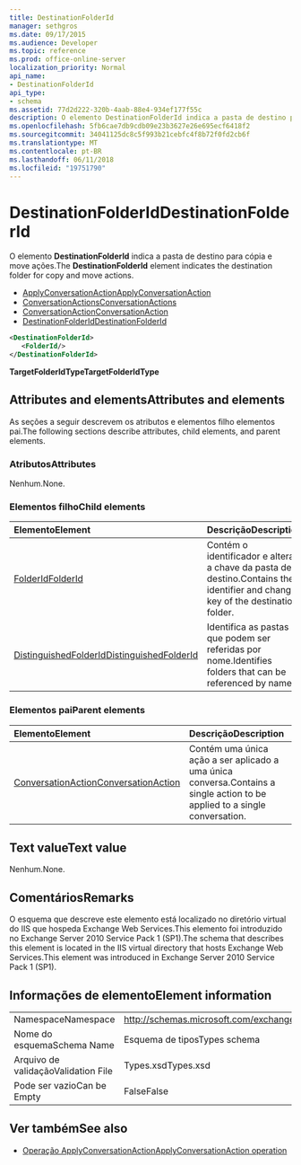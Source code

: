 ```yaml
---
title: DestinationFolderId
manager: sethgros
ms.date: 09/17/2015
ms.audience: Developer
ms.topic: reference
ms.prod: office-online-server
localization_priority: Normal
api_name:
- DestinationFolderId
api_type:
- schema
ms.assetid: 77d2d222-320b-4aab-88e4-934ef177f55c
description: O elemento DestinationFolderId indica a pasta de destino para cópia e move ações.
ms.openlocfilehash: 5fb6cae7db9cdb09e23b3627e26e695ecf6418f2
ms.sourcegitcommit: 34041125dc8c5f993b21cebfc4f8b72f0fd2cb6f
ms.translationtype: MT
ms.contentlocale: pt-BR
ms.lasthandoff: 06/11/2018
ms.locfileid: "19751790"
---
```

# <a name="destinationfolderid"></a><span data-ttu-id="b695c-103">DestinationFolderId</span><span class="sxs-lookup"><span data-stu-id="b695c-103">DestinationFolderId</span></span>

<span data-ttu-id="b695c-104">O elemento **DestinationFolderId** indica a pasta de destino para cópia e move ações.</span><span class="sxs-lookup"><span data-stu-id="b695c-104">The **DestinationFolderId** element indicates the destination folder for copy and move actions.</span></span> 
  
- [<span data-ttu-id="b695c-105">ApplyConversationAction</span><span class="sxs-lookup"><span data-stu-id="b695c-105">ApplyConversationAction</span></span>](applyconversationaction.md)  
- [<span data-ttu-id="b695c-106">ConversationActions</span><span class="sxs-lookup"><span data-stu-id="b695c-106">ConversationActions</span></span>](conversationactions.md) 
- [<span data-ttu-id="b695c-107">ConversationAction</span><span class="sxs-lookup"><span data-stu-id="b695c-107">ConversationAction</span></span>](conversationaction.md)  
- [<span data-ttu-id="b695c-108">DestinationFolderId</span><span class="sxs-lookup"><span data-stu-id="b695c-108">DestinationFolderId</span></span>](destinationfolderid.md)
  
```XML
<DestinationFolderId>
   <FolderId/>
</DestinationFolderId>
```

 <span data-ttu-id="b695c-109">**TargetFolderIdType**</span><span class="sxs-lookup"><span data-stu-id="b695c-109">**TargetFolderIdType**</span></span>
## <a name="attributes-and-elements"></a><span data-ttu-id="b695c-110">Attributes and elements</span><span class="sxs-lookup"><span data-stu-id="b695c-110">Attributes and elements</span></span>

<span data-ttu-id="b695c-111">As seções a seguir descrevem os atributos e elementos filho elementos pai.</span><span class="sxs-lookup"><span data-stu-id="b695c-111">The following sections describe attributes, child elements, and parent elements.</span></span>
  
### <a name="attributes"></a><span data-ttu-id="b695c-112">Atributos</span><span class="sxs-lookup"><span data-stu-id="b695c-112">Attributes</span></span>

<span data-ttu-id="b695c-113">Nenhum.</span><span class="sxs-lookup"><span data-stu-id="b695c-113">None.</span></span>
  
### <a name="child-elements"></a><span data-ttu-id="b695c-114">Elementos filho</span><span class="sxs-lookup"><span data-stu-id="b695c-114">Child elements</span></span>

|<span data-ttu-id="b695c-115">**Elemento**</span><span class="sxs-lookup"><span data-stu-id="b695c-115">**Element**</span></span>|<span data-ttu-id="b695c-116">**Descrição**</span><span class="sxs-lookup"><span data-stu-id="b695c-116">**Description**</span></span>|
|:-----|:-----|
|[<span data-ttu-id="b695c-117">FolderId</span><span class="sxs-lookup"><span data-stu-id="b695c-117">FolderId</span></span>](folderid.md) <br/> |<span data-ttu-id="b695c-118">Contém o identificador e alterar a chave da pasta de destino.</span><span class="sxs-lookup"><span data-stu-id="b695c-118">Contains the identifier and change key of the destination folder.</span></span>  <br/> |
|[<span data-ttu-id="b695c-119">DistinguishedFolderId</span><span class="sxs-lookup"><span data-stu-id="b695c-119">DistinguishedFolderId</span></span>](distinguishedfolderid.md) <br/> |<span data-ttu-id="b695c-120">Identifica as pastas que podem ser referidas por nome.</span><span class="sxs-lookup"><span data-stu-id="b695c-120">Identifies folders that can be referenced by name.</span></span>  <br/> |
   
### <a name="parent-elements"></a><span data-ttu-id="b695c-121">Elementos pai</span><span class="sxs-lookup"><span data-stu-id="b695c-121">Parent elements</span></span>

|<span data-ttu-id="b695c-122">**Elemento**</span><span class="sxs-lookup"><span data-stu-id="b695c-122">**Element**</span></span>|<span data-ttu-id="b695c-123">**Descrição**</span><span class="sxs-lookup"><span data-stu-id="b695c-123">**Description**</span></span>|
|:-----|:-----|
|[<span data-ttu-id="b695c-124">ConversationAction</span><span class="sxs-lookup"><span data-stu-id="b695c-124">ConversationAction</span></span>](conversationaction.md) <br/> |<span data-ttu-id="b695c-125">Contém uma única ação a ser aplicado a uma única conversa.</span><span class="sxs-lookup"><span data-stu-id="b695c-125">Contains a single action to be applied to a single conversation.</span></span>  <br/> |
   
## <a name="text-value"></a><span data-ttu-id="b695c-126">Text value</span><span class="sxs-lookup"><span data-stu-id="b695c-126">Text value</span></span>

<span data-ttu-id="b695c-127">Nenhum.</span><span class="sxs-lookup"><span data-stu-id="b695c-127">None.</span></span>
  
## <a name="remarks"></a><span data-ttu-id="b695c-128">Comentários</span><span class="sxs-lookup"><span data-stu-id="b695c-128">Remarks</span></span>

<span data-ttu-id="b695c-129">O esquema que descreve este elemento está localizado no diretório virtual do IIS que hospeda Exchange Web Services.This elemento foi introduzido no Exchange Server 2010 Service Pack 1 (SP1).</span><span class="sxs-lookup"><span data-stu-id="b695c-129">The schema that describes this element is located in the IIS virtual directory that hosts Exchange Web Services.This element was introduced in Exchange Server 2010 Service Pack 1 (SP1).</span></span>
  
## <a name="element-information"></a><span data-ttu-id="b695c-130">Informações de elemento</span><span class="sxs-lookup"><span data-stu-id="b695c-130">Element information</span></span>

|||
|:-----|:-----|
|<span data-ttu-id="b695c-131">Namespace</span><span class="sxs-lookup"><span data-stu-id="b695c-131">Namespace</span></span>  <br/> |http://schemas.microsoft.com/exchange/services/2006/types  <br/> |
|<span data-ttu-id="b695c-132">Nome do esquema</span><span class="sxs-lookup"><span data-stu-id="b695c-132">Schema Name</span></span>  <br/> |<span data-ttu-id="b695c-133">Esquema de tipos</span><span class="sxs-lookup"><span data-stu-id="b695c-133">Types schema</span></span>  <br/> |
|<span data-ttu-id="b695c-134">Arquivo de validação</span><span class="sxs-lookup"><span data-stu-id="b695c-134">Validation File</span></span>  <br/> |<span data-ttu-id="b695c-135">Types.xsd</span><span class="sxs-lookup"><span data-stu-id="b695c-135">Types.xsd</span></span>  <br/> |
|<span data-ttu-id="b695c-136">Pode ser vazio</span><span class="sxs-lookup"><span data-stu-id="b695c-136">Can be Empty</span></span>  <br/> |<span data-ttu-id="b695c-137">False</span><span class="sxs-lookup"><span data-stu-id="b695c-137">False</span></span>  <br/> |
   
## <a name="see-also"></a><span data-ttu-id="b695c-138">Ver também</span><span class="sxs-lookup"><span data-stu-id="b695c-138">See also</span></span>

- [<span data-ttu-id="b695c-139">Operação ApplyConversationAction</span><span class="sxs-lookup"><span data-stu-id="b695c-139">ApplyConversationAction operation</span></span>](applyconversationaction-operation.md)

